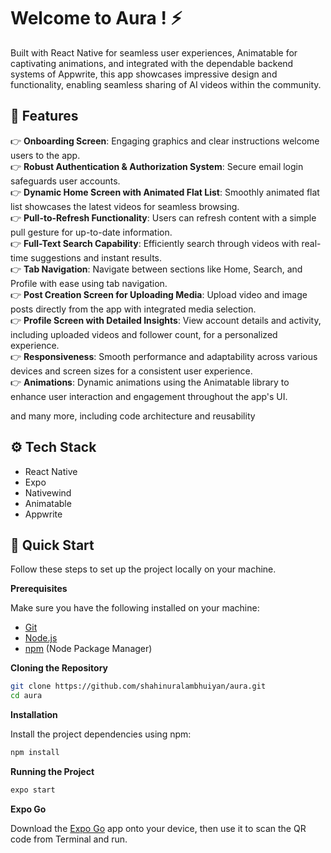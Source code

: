 # Welcome to Aura ! ⚡
Built with React Native for seamless user experiences, Animatable for captivating animations, and integrated with the dependable backend systems of Appwrite, this app showcases impressive design and functionality, enabling seamless sharing of AI videos within the community.

## <a name="features">🔋 Features</a>

👉 **Onboarding Screen**: Engaging graphics and clear instructions welcome users to the app. <br />
👉 **Robust Authentication & Authorization System**: Secure email login safeguards user accounts.<br />
👉 **Dynamic Home Screen with Animated Flat List**: Smoothly animated flat list showcases the latest videos for seamless browsing.<br />
👉 **Pull-to-Refresh Functionality**: Users can refresh content with a simple pull gesture for up-to-date information.<br />
👉 **Full-Text Search Capability**: Efficiently search through videos with real-time suggestions and instant results.<br />
👉 **Tab Navigation**: Navigate between sections like Home, Search, and Profile with ease using tab navigation.<br />
👉 **Post Creation Screen for Uploading Media**: Upload video and image posts directly from the app with integrated media selection.<br />
👉 **Profile Screen with Detailed Insights**: View account details and activity, including uploaded videos and follower count, for a personalized experience.<br />
👉 **Responsiveness**: Smooth performance and adaptability across various devices and screen sizes for a consistent user experience.<br />
👉 **Animations**: Dynamic animations using the Animatable library to enhance user interaction and engagement throughout the app's UI.<br />

and many more, including code architecture and reusability 

## <a name="tech-stack">⚙️ Tech Stack</a>

- React Native
- Expo
- Nativewind
- Animatable
- Appwrite


## <a name="quick-start">🤸 Quick Start</a>

Follow these steps to set up the project locally on your machine.

**Prerequisites**

Make sure you have the following installed on your machine:

- [Git](https://git-scm.com/)
- [Node.js](https://nodejs.org/en)
- [npm](https://www.npmjs.com/) (Node Package Manager)

**Cloning the Repository**

```bash
git clone https://github.com/shahinuralambhuiyan/aura.git
cd aura
```
**Installation**

Install the project dependencies using npm:

```bash
npm install
```

**Running the Project**

```bash
expo start
```

**Expo Go**

Download the [Expo Go](https://expo.dev/go) app onto your device, then use it to scan the QR code from Terminal and run.

